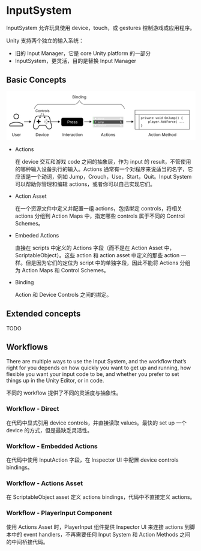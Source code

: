 # InputSystem

InputSystem 允许玩具使用 device，touch，或 gestures 控制游戏或应用程序。

Unity 支持两个独立的输入系统：

- 旧的 Input Manager，它是 core Unity platform 的一部分
- InputSystem，更灵活，目的是替换 Input Manager

## Basic Concepts

![ConceptsOverview](image/ConceptsOverview.svg)

- Actions

  在 device 交互和游戏 code 之间的抽象层，作为 input 的 result，不管使用的哪种输入设备执行的输入。Actions 通常有一个对程序来说适当的名字，它应该是一个动词，例如 Jump，Crouch，Use，Start，Quit。Input System 可以帮助你管理和编辑 actions，或者你可以自己实现它们。

- Action Asset

  在一个资源文件中定义并配置一组 actions，包括绑定 controls，将相关 actions 分组到 Action Maps 中，指定哪些 controls 属于不同的 Control Schemes。

- Embeded Actions

  直接在 scripts 中定义的 Actions 字段（而不是在 Action Asset 中，ScriptableObject）。这些 action 和 action asset 中定义的那些 action 一样。但是因为它们的定位为 script 中的单独字段，因此不能将 Actions 分组为 Action Maps 和 Control Schemes。

- Binding

  Action 和 Device Controls 之间的绑定。

## Extended concepts

TODO

## Workflows

There are multiple ways to use the Input System, and the workflow that’s right for you depends on how quickly you want to get up and running, how flexible you want your input code to be, and whether you prefer to set things up in the Unity Editor, or in code.

不同的 workflow 提供了不同的灵活度与抽象性。

### Workflow - Direct

在代码中显式引用 device controls，并直接读取 values。最快的 set up 一个 device 的方式，但是最缺乏灵活性。

### Workflow - Embedded Actions

在代码中使用 InputAction 字段，在 Inspector UI 中配置 device controls bindings。

### Workflow - Actions Asset

在 ScriptableObject asset 定义 actions bindings，代码中不直接定义 actions。

### Workflow - PlayerInput Component

使用 Actions Asset 时，PlayerInput 组件提供 Inspector UI 来连接 actions 到脚本中的 event handlers，不再需要任何 Input System 和 Action Methods 之间的中间桥接代码。
